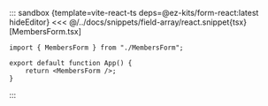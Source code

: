 <!-- A part of page Basic Form for React -->

::: sandbox {template=vite-react-ts deps=@ez-kits/form-react:latest hideEditor}
<<< @/../docs/snippets/field-array/react.snippet{tsx} [MembersForm.tsx]

```tsx App.tsx
import { MembersForm } from "./MembersForm";

export default function App() {
	return <MembersForm />;
}
```
:::